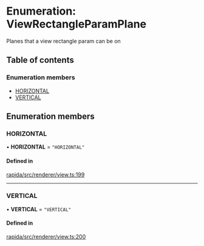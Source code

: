 # Enumeration: ViewRectangleParamPlane

Planes that a view rectangle param can be on

## Table of contents

### Enumeration members

- [HORIZONTAL](ViewRectangleParamPlane.md#horizontal)
- [VERTICAL](ViewRectangleParamPlane.md#vertical)

## Enumeration members

### HORIZONTAL

• **HORIZONTAL** = `"HORIZONTAL"`

#### Defined in

[rapida/src/renderer/view.ts:199](https://gitlab.com/rapidajs/rapida/-/blob/ac79872/packages/rapida/src/renderer/view.ts#L199)

___

### VERTICAL

• **VERTICAL** = `"VERTICAL"`

#### Defined in

[rapida/src/renderer/view.ts:200](https://gitlab.com/rapidajs/rapida/-/blob/ac79872/packages/rapida/src/renderer/view.ts#L200)
